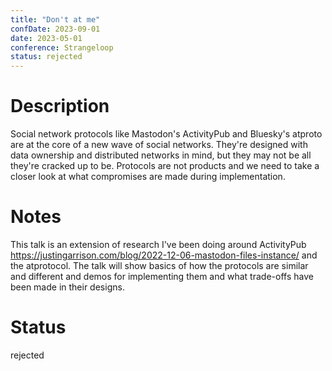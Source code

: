 ```yaml
---
title: "Don't at me"
confDate: 2023-09-01
date: 2023-05-01
conference: Strangeloop
status: rejected
---
```


# Description

Social network protocols like Mastodon's ActivityPub and Bluesky's atproto are at the core of a new wave of social networks. They're designed with data ownership and distributed networks in mind, but they may not be all they're cracked up to be. Protocols are not products and we need to take a closer look at what compromises are made during implementation.

# Notes

This talk is an extension of research I've been doing around ActivityPub https://justingarrison.com/blog/2022-12-06-mastodon-files-instance/ and the atprotocol. The talk will show basics of how the protocols are similar and different and demos for implementing them and what trade-offs have been made in their designs.

# Status

rejected
